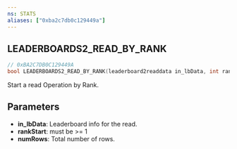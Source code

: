 ```yaml
---
ns: STATS
aliases: ["0xba2c7db0c129449a"]
---
```

## LEADERBOARDS2_READ_BY_RANK

```c
// 0xBA2C7DB0C129449A
bool LEADERBOARDS2_READ_BY_RANK(leaderboard2readdata in_lbData, int rankStart, int numRows);
```

Start a read Operation by Rank.


## Parameters
* **in_lbData**: Leaderboard info for the read.
* **rankStart**: must be >= 1
* **numRows**: Total number of rows.
